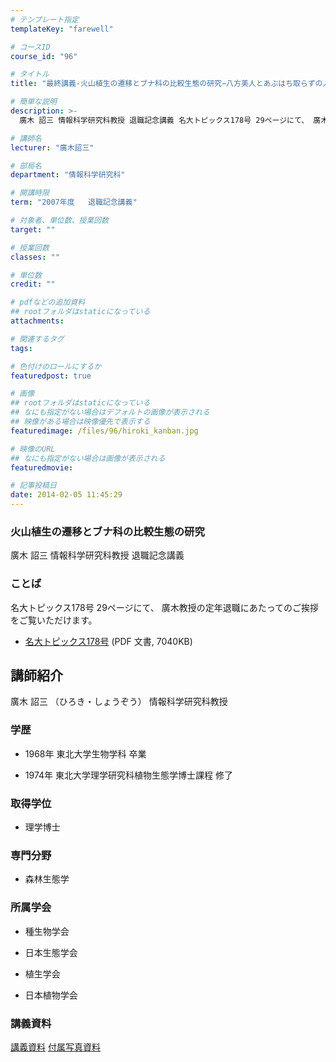 ```yaml
---
# テンプレート指定
templateKey: "farewell"

# コースID
course_id: "96"

# タイトル
title: "最終講義-火山植生の遷移とブナ科の比較生態の研究−八方美人とあぶはち取らずの人生−"

# 簡単な説明
description: >-
  廣木 詔三 情報科学研究科教授 退職記念講義 名大トピックス178号 29ページにて、 廣木教授の定年退職にあたってのご挨拶をご覧いただけます。   * [名大トピックス17...

# 講師名
lecturer: "廣木詔三"

# 部局名
department: "情報科学研究科"

# 開講時限
term: "2007年度	退職記念講義"

# 対象者、単位数、授業回数
target: ""

# 授業回数
classes: ""

# 単位数
credit: ""

# pdfなどの追加資料
## rootフォルダはstaticになっている
attachments: 

# 関連するタグ
tags:

# 色付けのロールにするか
featuredpost: true

# 画像
## rootフォルダはstaticになっている
## なにも指定がない場合はデフォルトの画像が表示される
## 映像がある場合は映像優先で表示する
featuredimage: /files/96/hiroki_kanban.jpg

# 映像のURL
## なにも指定がない場合は画像が表示される
featuredmovie: 

# 記事投稿日
date: 2014-02-05 11:45:29
---
```


### 火山植生の遷移とブナ科の比較生態の研究


廣木 詔三 情報科学研究科教授 退職記念講義


### ことば


名大トピックス178号 29ページにて、 廣木教授の定年退職にあたってのご挨拶をご覧いただけます。


* [名大トピックス178号](http://www.nagoya-u.ac.jp/about-nu/public-relations/publication/upload_images/no178.pdf#retirement) (PDF 文書, 7040KB)


## 講師紹介


廣木 詔三 （ひろき・しょうぞう） 情報科学研究科教授


### 学歴



* 1968年 東北大学生物学科 卒業

* 1974年 東北大学理学研究科植物生態学博士課程 修了


### 取得学位



* 理学博士


### 専門分野



* 森林生態学


### 所属学会



* 種生物学会

* 日本生態学会

* 植生学会
* 日本植物学会


### 講義資料


[講義資料](/files/96/hiroki_lect.pdf) 
[付属写真資料](/files/96/hiroki_picture.pdf) 
